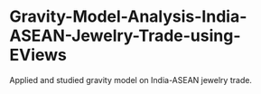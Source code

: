 # Gravity-Model-Analysis-India-ASEAN-Jewelry-Trade-using-EViews
Applied and studied gravity model on India-ASEAN jewelry trade. 

